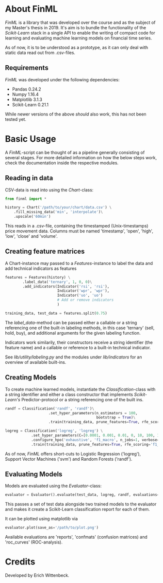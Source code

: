 
# About FinML

*FinML* is a library that was developed over the course and as the subject of my Master's thesis in 2019.
It's aim is to bundle the functionality of the *Scikit-Learn* stack in a single API to enable the writing of
compact code for learning and evaluating machine learning models on financial time series.

As of now, it is to be understood as a prototype, as it can only deal with static data read out from .csv-files.

## Requirements

*FinML* was developed under the following dependencies:

- Pandas 0.24.2
- Numpy 1.16.4
- Matplotlib 3.1.3
- Scikit-Learn 0.21.1

While newer versions of the above *should* also work, this has not been tested yet.

# Basic Usage

A *FinML*-script can be thought of as a pipeline generally consisting of several stages. For more detailed information
on how the below steps work, check the documentation inside the respective modules.

## Reading in data

CSV-data is read into using the *Chart*-class:

````python
from finml import *

history = Chart('/path/to/your/chart/data.csv') \
    .fill_missing_data('min', 'interpolate')\
    .upscale('60min')
````

This reads in a .csv-file, containing the timestamped (Unix-timestamps) price movement
data. Columns must be named 'timestamp', 'open', 'high', 'low', 'close' and 'volume'.

## Creating feature matrices

A Chart-instance may passed to a *Features*-instance to label the data and add technical
indicators as features

````python
features = Features(history) \
        .label_data('ternary', 1, 0, 0)\
        .add_indicators(Indicator('rsi', 'rsi'),
                        Indicator('wpr', 'wpr'),
                        Indicator('uo', 'uo')
                        # Add or remove indicators
                        )

training_data, test_data = features.split(0.75)
````

The *label_data*-method can be passed either a callable or a string referencing
one of the built-in labeling methods, in this case 'ternary' (sell, hold, buy), and additional arguments
for the given labeling function.

Indicators work similarily, their constructors receive a string identifier (the feature name) and a callable or reference
to a built-in technical indicator.

See *lib/utility/labeling.py* and the modules under *lib/indicators* for an overview of available built-ins.

## Creating Models

To create machine learned models, instantiate the *Classification*-class with a string identifier and either a
class constructor that implements *Scikit-Learn's* Predictor-protocol or a string referencing one of the built ins.

````python
randf = Classification('randf', 'randf')\
                    .set_hyper_parameters(n_estimators = 100,
                                          bootstrap = True)\
                    .train(training_data, prune_features=True, rfe_scoring='f1_macro')

logreg = Classification('logreg', 'logreg') \
            .set_hyper_parameters(C=[0.0001, 0.001, 0.01, 0, 10, 100, 1000]) \
            .configure_hpo('exhaustive', 'f1_macro', n_jobs=1, verbose=2) \
            .train(training_data, prune_features=True, rfe_scoring='f1_macro')
````

As of now, *FinML* offers short-cuts to Logistic Regression ('logreg'), Support Vector Machines ('svm') and 
Random Forests ('randf').

## Evaluating Models

Models are evaluated using the *Evaluator*-class:

````python
evaluator = Evaluator().evaluate(test_data, logreg, randf, evaluations=['reports'])
````

This passes a set of test data alongside two trained models to the evaluator and makes it create a Scikit-Learn
classification report for each of them.

It can be plotted using matplotlib via

````python
evaluator.plot(save_as='/path/to/plot.png')
````

Available evaluations are 'reports', 'confmats' (confusion matrices) and 'roc_curves' (ROC-analysis).

# Credits

Developed by Erich Wittenbeck.
